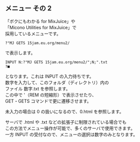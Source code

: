 ## メニュー その 2

「ボクにもわかる for MixJuice」や\
「Micono Utilities for MixJuice」で\
採用しているメニューです。

```
?"MJ GETS 15jam.eu.org/menu2/
```

で表示します。

```
INPUT N:?"MJ GETS 15jam.eu.org/menu2/";N;".txt
?■
```

となります。これは INPUT の入力待ちです。\
数字を入力して、このフォルダ（ディレクトリ）内の\
ファイル 数字.txt を参照します。\
この中で '（REM の短縮形）で表示させたり、\
GET・GETS コマンドで更に遷移させます。

未入力の場合は 0 の扱いになるので、0.html を参照します。

サーバで .html や .txt などの拡張子に制限されている場合でも\
この方法でメニュー操作が可能で、多くのサーバで使用できます。\
一方 INPUT の受付なので、メニューの選択は数字のみとなります。
